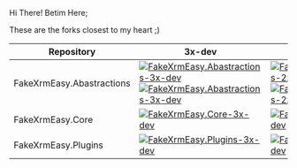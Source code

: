 Hi There!
Betim Here;

These are the forks closest to my heart ;)

|Repository|3x-dev|2x-dev|3x|main|
|----------|-----|----|--|--|
|FakeXrmEasy.Abastractions | [ ![FakeXrmEasy.Abastractions-3x-dev](https://img.shields.io/github/commits-difference/DynamicsValue/fake-xrm-easy-abstractions?base=3x-dev&head=BetimBeja%3Adynamicsvalue-fake-xrm-easy-abstractions%3A3x-dev&style=for-the-badge&label=outgoing)](https://github.com/DynamicsValue/fake-xrm-easy-abstractions/compare/3x-dev...BetimBeja:dynamicsvalue-fake-xrm-easy-abstractions:3x-dev) <br /> [ ![FakeXrmEasy.Abastractions-3x-dev](https://img.shields.io/github/commits-difference/BetimBeja/dynamicsvalue-fake-xrm-easy-abstractions?base=3x-dev&head=dynamicsvalue%3Afake-xrm-easy-abstractions%3A3x-dev&style=for-the-badge&label=incoming)](https://github.com/BetimBeja/dynamicsvalue-fake-xrm-easy-abstractions/compare/3x-dev...DynamicsValue:fake-xrm-easy-abstractions:3x-dev) | [ ![FakeXrmEasy.Abastractions-2x-dev](https://img.shields.io/github/commits-difference/DynamicsValue/fake-xrm-easy-abstractions?base=2x-dev&head=BetimBeja%3Adynamicsvalue-fake-xrm-easy-abstractions%3A2x-dev&style=for-the-badge&label=outgoing)](https://github.com/DynamicsValue/fake-xrm-easy-abstractions/compare/2x-dev...BetimBeja:dynamicsvalue-fake-xrm-easy-abstractions:2x-dev) <br /> [ ![FakeXrmEasy.Abastractions-2x-dev](https://img.shields.io/github/commits-difference/BetimBeja/dynamicsvalue-fake-xrm-easy-abstractions?base=2x-dev&head=DynamicsValue%3Afake-xrm-easy-abstractions%3A2x-dev&style=for-the-badge&label=incoming)](https://github.com/BetimBeja/dynamicsvalue-fake-xrm-easy-abstractions/compare/2x-dev...DynamicsValue:fake-xrm-easy-abstractions:2x-dev) | [ ![FakeXrmEasy.Abastractions-3x](https://img.shields.io/github/commits-difference/dynamicsvalue/fake-xrm-easy-abstractions?base=3x&head=BetimBeja%3Adynamicsvalue-fake-xrm-easy-abstractions%3A3x&style=for-the-badge&label=outgoing)](https://github.com/DynamicsValue/fake-xrm-easy-abstractions/compare/3x...BetimBeja:dynamicsvalue-fake-xrm-easy-abstractions:3x) <br />  [ ![FakeXrmEasy.Abastractions-3x](https://img.shields.io/github/commits-difference/BetimBeja/dynamicsvalue-fake-xrm-easy-abstractions?base=3x&head=dynamicsvalue%3Afake-xrm-easy-abstractions%3A3x&style=for-the-badge&label=incoming)](https://github.com/BetimBeja/dynamicsvalue-fake-xrm-easy-abstractions/compare/3x...DynamicsValue:fake-xrm-easy-abstractions:3x) | [ ![FakeXrmEasy.Abastractions-main](https://img.shields.io/github/commits-difference/DynamicsValue/fake-xrm-easy-abstractions?base=main&head=BetimBeja%3Adynamicsvalue-fake-xrm-easy-abstractions%3Amain&style=for-the-badge&label=outgoing)](https://github.com/DynamicsValue/fake-xrm-easy-abstractions/compare/main...BetimBeja:dynamicsvalue-fake-xrm-easy-abstractions:main) <br />  [ ![FakeXrmEasy.Abastractions-main](https://img.shields.io/github/commits-difference/BetimBeja/dynamicsvalue-fake-xrm-easy-abstractions?base=main&head=dynamicsvalue%3Afake-xrm-easy-abstractions%3Amain&style=for-the-badge&label=incoming)](https://github.com/BetimBeja/dynamicsvalue-fake-xrm-easy-abstractions/compare/main...DynamicsValue:fake-xrm-easy-abstractions:main)
|FakeXrmEasy.Core | [ ![FakeXrmEasy.Core-3x-dev](https://img.shields.io/github/commits-difference/DynamicsValue/fake-xrm-easy-core?base=3x-dev&head=BetimBeja%3ADynamicsValue_fake-xrm-easy-core%3A3x-dev)](https://github.com/DynamicsValue/fake-xrm-easy-core/compare/3x-dev...BetimBeja:DynamicsValue_fake-xrm-easy-core:3x-dev) | [ ![FakeXrmEasy.Core-2x-dev](https://img.shields.io/github/commits-difference/DynamicsValue/fake-xrm-easy-core?base=2x-dev&head=BetimBeja%3ADynamicsValue_fake-xrm-easy-core%3A2x-dev)](https://github.com/DynamicsValue/fake-xrm-easy-core/compare/2x-dev...BetimBeja:DynamicsValue_fake-xrm-easy-core:2x-dev) | [ ![FakeXrmEasy.Core-3x](https://img.shields.io/github/commits-difference/DynamicsValue/fake-xrm-easy-core?base=3x&head=BetimBeja%3ADynamicsValue_fake-xrm-easy-core%3A3x)](https://github.com/DynamicsValue/fake-xrm-easy-core/compare/3x...BetimBeja:DynamicsValue_fake-xrm-easy-core:3x) | [ ![FakeXrmEasy.Core-main](https://img.shields.io/github/commits-difference/DynamicsValue/fake-xrm-easy-core?base=main&head=BetimBeja%3ADynamicsValue_fake-xrm-easy-core%3Amain)](https://github.com/DynamicsValue/fake-xrm-easy-core/compare/main...BetimBeja:DynamicsValue_fake-xrm-easy-core:main)
|FakeXrmEasy.Plugins | [ ![FakeXrmEasy.Plugins-3x-dev](https://img.shields.io/github/commits-difference/DynamicsValue/fake-xrm-easy-plugins?base=3x-dev&head=BetimBeja%3ADynamicsValue_fake-xrm-easy-plugins%3A3x-dev)](https://github.com/DynamicsValue/fake-xrm-easy-plugins/compare/3x-dev...BetimBeja:DynamicsValue_fake-xrm-easy-plugins:3x-dev) | [ ![FakeXrmEasy.Plugins-2x-dev](https://img.shields.io/github/commits-difference/DynamicsValue/fake-xrm-easy-plugins?base=2x-dev&head=BetimBeja%3ADynamicsValue_fake-xrm-easy-plugins%3A2x-dev)](https://github.com/DynamicsValue/fake-xrm-easy-plugins/compare/2x-dev...BetimBeja:DynamicsValue_fake-xrm-easy-plugins:2x-dev) | [ ![FakeXrmEasy.Plugins-3x](https://img.shields.io/github/commits-difference/DynamicsValue/fake-xrm-easy-plugins?base=3x&head=BetimBeja%3ADynamicsValue_fake-xrm-easy-plugins%3A3x)](https://github.com/DynamicsValue/fake-xrm-easy-plugins/compare/3x...BetimBeja:DynamicsValue_fake-xrm-easy-plugins:3x) | [ ![FakeXrmEasy.Core-main](https://img.shields.io/github/commits-difference/DynamicsValue/fake-xrm-easy-plugins?base=main&head=BetimBeja%3ADynamicsValue_fake-xrm-easy-plugins%3Amain)](https://github.com/DynamicsValue/fake-xrm-easy-plugins/compare/main...BetimBeja:DynamicsValue_fake-xrm-easy-plugins:main)
